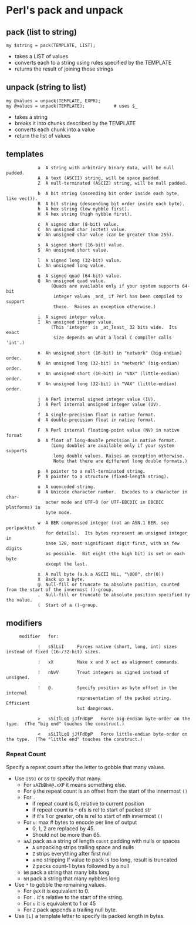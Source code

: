 # Perl's pack and unpack

## pack (list to string)

```
my $string = pack(TEMPLATE, LIST);
``` 

-   takes a LIST of values
-   converts each to a string using rules specified by the TEMPLATE
-   returns the result of joining those strings

## unpack (string to list)

```
my @values = unpack(TEMPLATE, EXPR);
my @values = unpack(TEMPLATE);           # uses $_
```

-   takes a string
-   breaks it into chunks described by the TEMPLATE
-   converts each chunk into a value
-   return the list of values

## templates

                a  A string with arbitrary binary data, will be null padded.
                A  A text (ASCII) string, will be space padded.
                Z  A null-terminated (ASCIZ) string, will be null padded.

                b  A bit string (ascending bit order inside each byte, like vec()).
                B  A bit string (descending bit order inside each byte).
                h  A hex string (low nybble first).
                H  A hex string (high nybble first).

                c  A signed char (8-bit) value.
                C  An unsigned char (octet) value.
                W  An unsigned char value (can be greater than 255).

                s  A signed short (16-bit) value.
                S  An unsigned short value.

                l  A signed long (32-bit) value.
                L  An unsigned long value.

                q  A signed quad (64-bit) value.
                Q  An unsigned quad value.
                     (Quads are available only if your system supports 64-bit
                      integer values _and_ if Perl has been compiled to support
                      those.  Raises an exception otherwise.)

                i  A signed integer value.
                I  An unsigned integer value.
                     (This 'integer' is _at_least_ 32 bits wide.  Its exact
                      size depends on what a local C compiler calls 'int'.)

                n  An unsigned short (16-bit) in "network" (big-endian) order.
                N  An unsigned long (32-bit) in "network" (big-endian) order.
                v  An unsigned short (16-bit) in "VAX" (little-endian) order.
                V  An unsigned long (32-bit) in "VAX" (little-endian) order.

                j  A Perl internal signed integer value (IV).
                J  A Perl internal unsigned integer value (UV).

                f  A single-precision float in native format.
                d  A double-precision float in native format.

                F  A Perl internal floating-point value (NV) in native format
                D  A float of long-double precision in native format.
                     (Long doubles are available only if your system supports
                      long double values. Raises an exception otherwise.
                      Note that there are different long double formats.)

                p  A pointer to a null-terminated string.
                P  A pointer to a structure (fixed-length string).

                u  A uuencoded string.
                U  A Unicode character number.  Encodes to a character in char-
                   acter mode and UTF-8 (or UTF-EBCDIC in EBCDIC platforms) in
                   byte mode.

                w  A BER compressed integer (not an ASN.1 BER, see perlpacktut
                   for details).  Its bytes represent an unsigned integer in
                   base 128, most significant digit first, with as few digits
                   as possible.  Bit eight (the high bit) is set on each byte
                   except the last.

                x  A null byte (a.k.a ASCII NUL, "\000", chr(0))
                X  Back up a byte.
                @  Null-fill or truncate to absolute position, counted from the start of the innermost ()-group.
                .  Null-fill or truncate to absolute position specified by the value.
                (  Start of a ()-group.

## modifiers

         modifier   for:

                !   sSlLiI     Forces native (short, long, int) sizes instead of fixed (16-/32-bit) sizes.

                !   xX         Make x and X act as alignment commands.

                !   nNvV       Treat integers as signed instead of unsigned.

                !   @.         Specify position as byte offset in the internal
                               representation of the packed string.  Efficient
                               but dangerous.

                >   sSiIlLqQ jJfFdDpP   Force big-endian byte-order on the type.  (The "big end" touches the construct.)

                <   sSiIlLqQ jJfFdDpP   Force little-endian byte-order on the type.  (The "little end" touches the construct.)

### Repeat Count

Specify a repeat count after the letter to gobble that many values.
-   Use `[69]` or `69` to specify that many.
    -   For `aAZbBhH@.xXP` it means something else.
    -   For `@` the repeat count is an offset from the start of the innermost `()`
    -   For `.`
        -   if repeat count is 0, relative to current position
        -   if repeat count is `*` ofs is rel to start of packed str
        -   if it's 1 or greater, ofs is rel to start of nth innermost `()`
    -   For `u`: max # bytes to encode per line of output
        -   0, 1, 2 are replaced by 45.
        -   Should not be more than 65.
    -   `aAZ` pack as a string of length `count` padding with nulls or spaces
        -   `A` unpacking strips trailing space and nulls
        -   `Z` strips everything after first null
        -   `a` no stripping
        If value to pack is too long, result is truncated
        -   `Z` packs count-1 bytes followed by a null
    -   `bB` pack a string that many bits long 
    -   `hH` pack a string that many nybbles long
-   Use `*` to gobble the remaining values.
    -   For `@xX` it is equivalent to 0.
    -   For `.` it's relative to the start of the string.
    -   For `u` it is equivalent to 1 or 45
    -   For `Z` pack appends a trailing null byte.
-   Use `[L]` a template letter to specify its packed length in bytes.
